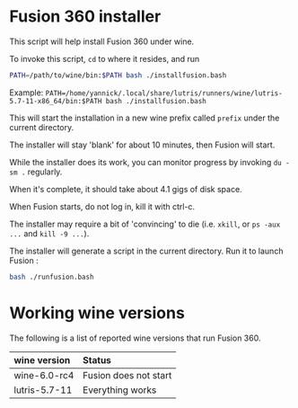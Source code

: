 Fusion 360 installer
====================

This script will help install Fusion 360 under wine.

To invoke this script, `cd` to where it resides, and run
```bash
PATH=/path/to/wine/bin:$PATH bash ./installfusion.bash
```

Example: `PATH=/home/yannick/.local/share/lutris/runners/wine/lutris-5.7-11-x86_64/bin:$PATH bash ./installfusion.bash`

This will start the installation in a new wine prefix called `prefix` under the current directory.

The installer will stay 'blank' for about 10 minutes, then Fusion will start.

While the installer does its work, you can monitor progress by invoking `du -sm .` regularly.

When it's complete, it should take about 4.1 gigs of disk space.

When Fusion starts, do not log in, kill it with ctrl-c.

The installer may require a bit of 'convincing' to die (i.e. `xkill`, or `ps -aux ...` and `kill -9 ...`).

The installer will generate a script in the current directory. Run it to launch Fusion :
```bash
bash ./runfusion.bash
```

Working wine versions
=====================

The following is a list of reported wine versions that run Fusion 360.

| wine version | Status               |
|:-------------|:---------------------|
|wine-6.0-rc4  |Fusion does not start |
|lutris-5.7-11 |Everything works      |
